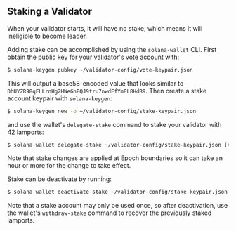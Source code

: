 ## Staking a Validator
When your validator starts, it will have no stake, which means it will
ineligible to become leader.

Adding stake can be accomplished by using the `solana-wallet` CLI.  First
obtain the public key for your validator's vote account with:
```bash
$ solana-keygen pubkey ~/validator-config/vote-keypair.json
```
This will output a base58-encoded value that looks similar to
`DhUYZR98qFLLrnHg2HWeGhBQJ9tru7nwdEfYm8L8HdR9`. Then create a stake account
keypair with `solana-keygen`:
```bash
$ solana-keygen new -o ~/validator-config/stake-keypair.json
```
and use the wallet's `delegate-stake` command to stake your validator with 42 lamports:
```bash
$ solana-wallet delegate-stake ~/validator-config/stake-keypair.json [VOTE PUBKEY] 42
```

Note that stake changes are applied at Epoch boundaries so it can take an hour
or more for the change to take effect.

Stake can be deactivate by running:
```bash
$ solana-wallet deactivate-stake ~/validator-config/stake-keypair.json
```
Note that a stake account may only be used once, so after deactivation, use the
wallet's `withdraw-stake` command to recover the previously staked lamports.
